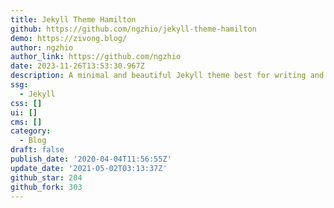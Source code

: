 ```yaml
---
title: Jekyll Theme Hamilton
github: https://github.com/ngzhio/jekyll-theme-hamilton
demo: https://zivong.blog/
author: ngzhio
author_link: https://github.com/ngzhio
date: 2023-11-26T13:53:30.967Z
description: A minimal and beautiful Jekyll theme best for writing and note-taking.
ssg:
  - Jekyll
css: []
ui: []
cms: []
category:
  - Blog
draft: false
publish_date: '2020-04-04T11:56:55Z'
update_date: '2021-05-02T03:13:37Z'
github_star: 204
github_fork: 303
---
```

